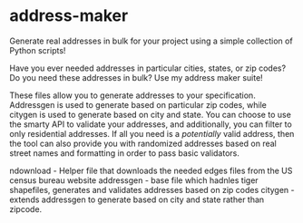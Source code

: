 # address-maker
Generate real addresses in bulk for your project using a simple collection of Python scripts!

Have you ever needed addresses in particular cities, states, or zip codes? Do you need these addresses in bulk? Use my address maker suite!

These files allow you to generate addresses to your specification. Addressgen is used to generate based on particular zip codes, while citygen is used to generate based on city and state. You can choose to use the smarty API to validate your addresses, and additionally, you can filter to only residential addresses. If all you need is a *potentially* valid address, then the tool can also provide you with randomized addresses based on real street names and formatting in order to pass basic validators. 

ndownload - Helper file that downloads the needed edges files from the US census bureau website
addressgen - base file which hadnles tiger shapefiles, generates and validates addresses based on zip codes
citygen - extends addressgen to generate based on city and state rather than zipcode. 

